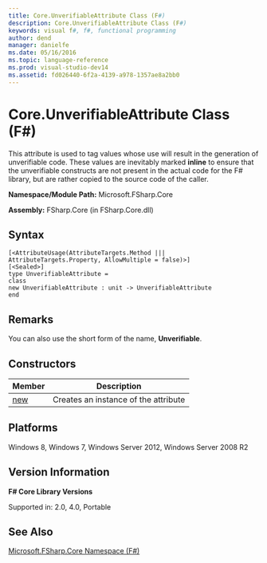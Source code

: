 ```yaml
---
title: Core.UnverifiableAttribute Class (F#)
description: Core.UnverifiableAttribute Class (F#)
keywords: visual f#, f#, functional programming
author: dend
manager: danielfe
ms.date: 05/16/2016
ms.topic: language-reference
ms.prod: visual-studio-dev14
ms.assetid: fd026440-6f2a-4139-a978-1357ae8a2bb0 
---
```


# Core.UnverifiableAttribute Class (F#)

This attribute is used to tag values whose use will result in the generation of unverifiable code. These values are inevitably marked **inline** to ensure that the unverifiable constructs are not present in the actual code for the F# library, but are rather copied to the source code of the caller.

**Namespace/Module Path:** Microsoft.FSharp.Core

**Assembly:** FSharp.Core (in FSharp.Core.dll)


## Syntax

```
[<AttributeUsage(AttributeTargets.Method ||| AttributeTargets.Property, AllowMultiple = false)>]
[<Sealed>]
type UnverifiableAttribute =
class
new UnverifiableAttribute : unit -> UnverifiableAttribute
end
```

## Remarks
You can also use the short form of the name, **Unverifiable**.


## Constructors


|Member|Description|
|------|-----------|
|[new](https://msdn.microsoft.com/library/f2a9ec1c-74b0-4d7d-a5ed-8ec1c13cccae)|Creates an instance of the attribute|

## Platforms
Windows 8, Windows 7, Windows Server 2012, Windows Server 2008 R2


## Version Information
**F# Core Library Versions**

Supported in: 2.0, 4.0, Portable




## See Also
[Microsoft.FSharp.Core Namespace &#40;F&#35;&#41;](Microsoft.FSharp.Core-Namespace-%5BFSharp%5D.md)

